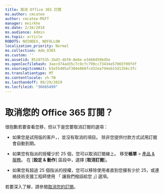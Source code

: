 ```yaml
---
title: 取消 Office 365 訂閱
ms.author: cmcatee
author: cmcatee-MSFT
manager: mnirkhe
ms.date: 2/26/2018
ms.audience: Admin
ms.topic: article
ROBOTS: NOINDEX, NOFOLLOW
localization_priority: Normal
ms.collection: Adm_O365
ms.custom: ''
ms.assetid: 8518f535-1bd3-4bf0-8e6e-e3468459bd5e
ms.openlocfilehash: 3aecd74ad35c7c9cfc799cc73434e57065f09fdf
ms.sourcegitcommit: b3e55405af384e868fcd32ea794eb15d1356c3fc
ms.translationtype: MT
ms.contentlocale: zh-TW
ms.lasthandoff: 08/29/2019
ms.locfileid: "36665499"
---
```

# <a name="cancelling-your-office-365-subscription"></a>取消您的 Office 365 訂閱？

很抱歉若要查看您移，但以下是您要取消訂閱的選項：
  
- 如果您是試用版的客戶，，並沒有取消的項目。 除非您提供付款方式試用訂閱會自動到期。

- 如果您有指派的授權少於 25 個，您可以取消訂閱線上。 移至**帳單** \> [產品 & 服務](https://go.microsoft.com/fwlink/p/?linkid=842054)。 在 [**設定 & 動作**] 區段中，選擇 [**取消訂閱**]。

- 如果您有超過 25 個指派的授權，您可以移除使用者直到您擁有少於 25，或連絡技術支援工程師使用 「 讓我們撥話給您 」] 選項。

若要深入了解，請參閱[取消您的訂閱](https://docs.microsoft.com/office365/admin/subscriptions-and-billing/cancel-your-subscription)。